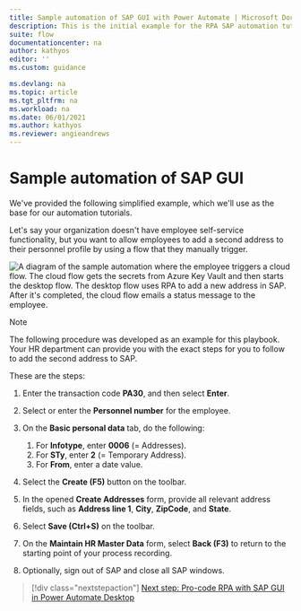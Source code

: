 ```yaml
---
title: Sample automation of SAP GUI with Power Automate | Microsoft Docs
description: This is the initial example for the RPA SAP automation tutorials.
suite: flow
documentationcenter: na
author: kathyos
editor: ''
ms.custom: guidance

ms.devlang: na
ms.topic: article
ms.tgt_pltfrm: na
ms.workload: na
ms.date: 06/01/2021
ms.author: kathyos
ms.reviewer: angieandrews
---
```


# Sample automation of SAP GUI

We've provided the following simplified example, which we'll use as the base for our automation tutorials.

Let's say your organization doesn't have employee self-service functionality, but you want to allow employees to add a second address to their personnel profile by using a flow that they manually trigger.

![A diagram of the sample automation where the employee triggers a cloud flow. The cloud flow gets the secrets from Azure Key Vault and then starts the desktop flow. The desktop flow uses RPA to add a new address in SAP. After it's completed, the cloud flow emails a status message to the employee.](media/diagram-example-automation.png)

>[!NOTE]
>The following procedure was developed as an example for this playbook. Your HR department can provide you with the exact steps for you to follow to add the second address to SAP.

These are the steps:

1.  Enter the transaction code **PA30**, and then select **Enter**.

1.  Select or enter the **Personnel number** for the employee.

1.  On the **Basic personal data** tab, do the following:

    1. For **Infotype**, enter **0006** (= Addresses).
    1. For **STy**, enter **2** (= Temporary Address).
    1. For **From**, enter a date value.

1.  Select the **Create (F5)** button on the toolbar.

1.  In the opened **Create Addresses** form, provide all relevant address fields, such as **Address line 1**, **City**, **ZipCode**, and **State**.

1.  Select **Save (Ctrl+S)** on the toolbar.

1.  On the **Maintain HR Master Data** form, select **Back (F3)** to return to the starting point of your process recording.

1.  Optionally, sign out of SAP and close all SAP windows.

> [!div class="nextstepaction"]
> [Next step: Pro-code RPA with SAP GUI in Power Automate Desktop](vbscript-based-sap-gui-automation-overview.md)
